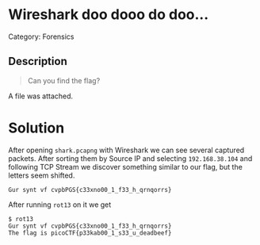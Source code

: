 # Wireshark doo dooo do doo...
Category: Forensics

## Description

> Can you find the flag?

A file was attached.  

# Solution

After opening `shark.pcapng` with Wireshark we can see several captured packets. 
After sorting them by Source IP and selecting `192.168.38.104` and following TCP Stream we discover something similar to our flag, but the letters seem shifted.
```
Gur synt vf cvpbPGS{c33xno00_1_f33_h_qrnqorrs}
```
After running `rot13` on it we get
```
$ rot13
Gur synt vf cvpbPGS{c33xno00_1_f33_h_qrnqorrs}
The flag is picoCTF{p33kab00_1_s33_u_deadbeef}

```
